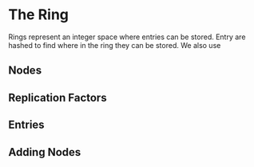 # The Ring

Rings represent an integer space where entries can be stored. Entry are hashed to find
where in the ring they can be stored. We also use 

## Nodes

## Replication Factors

## Entries

## Adding Nodes

